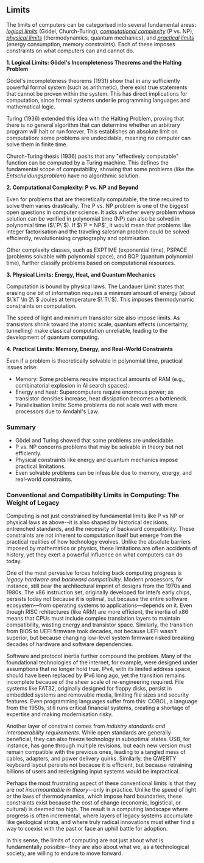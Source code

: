 
## Limits

The limits of computers can be categorised into several fundamental areas:
[*logical limits*](./GODEL.md) (Gödel, Church-Turing),
[*computational complexity*](./PvsNP.md) (P vs. NP),
[*physical limits*](./PHYSICAL.md) (thermodynamics, quantum mechanics), and
[*practical limits*](./PRACTICAL.md) (energy consumption, memory constraints).
Each of these imposes constraints on what computers can and cannot do.


__1. Logical Limits: Gödel's Incompleteness Theorems and the Halting Problem__

Gödel's incompleteness theorems (1931) show that in any sufficiently powerful formal
system (such as arithmetic), there exist true statements that cannot be proven within
the system. This has direct implications for computation, since formal systems underlie
programming languages and mathematical logic.

Turing (1936) extended this idea with the Halting Problem, proving that there is no
general algorithm that can determine whether an arbitrary program will halt or run
forever. This establishes an absolute limit on computation: some problems are undecidable,
meaning no computer can solve them in finite time.

Church-Turing thesis (1936) posits that any "effectively computable" function can be
computed by a Turing machine. This defines the fundamental scope of computability,
showing that some problems (like the *Entscheidungsproblem*) have no algorithmic solution.


__2. Computational Complexity: P vs. NP and Beyond__

Even for problems that are theoretically computable, the time required to solve them
varies drastically. The P vs. NP problem is one of the biggest open questions in computer
science. It asks whether every problem whose solution can be verified in polynomial time
(NP) can also be solved in polynomial time ($\`P\`$). If $\`P = NP$\`, it would mean that problems
like integer factorisation and the traveling salesman problem could be solved efficiently,
revolutionising cryptography and optimisation.

Other complexity classes, such as EXPTIME (exponential time), PSPACE (problems solvable
with polynomial space), and BQP (quantum polynomial time), further classify problems
based on computational resources.


__3. Physical Limits: Energy, Heat, and Quantum Mechanics__

Computation is bound by physical laws. The Landauer Limit states that erasing one bit
of information requires a minimum amount of energy (about $\`kT \ln 2\`$ Joules
at temperature $\`T\`$). This imposes thermodynamic constraints on computation.

The speed of light and minimum transistor size also impose limits. As transistors shrink
toward the atomic scale, quantum effects (uncertainty, tunnelling) make classical computation
unreliable, leading to the development of quantum computing.


__4. Practical Limits: Memory, Energy, and Real-World Constraints__

Even if a problem is theoretically solvable in polynomial time, practical issues arise:
- Memory: Some problems require impractical amounts of RAM (e.g., combinatorial explosion
  in AI search spaces).
- Energy and heat: Supercomputers require enormous power; as transistor densities increase,
  heat dissipation becomes a bottleneck.
- Parallelisation limits: Some problems do not scale well with more processors due to
  Amdahl's Law.

### Summary
- Gödel and Turing showed that some problems are undecidable.
- P vs. NP concerns problems that may be solvable in theory but not efficiently.
- Physical constraints like energy and quantum mechanics impose practical limitations.
- Even solvable problems can be infeasible due to memory, energy, and real-world constraints.


### Conventional and Compatibility Limits in Computing: The Weight of Legacy

Computing is not just constrained by fundamental limits like P vs NP or physical laws as
above--it is also shaped by historical decisions, entrenched standards, and the necessity
of backward compatibility. These constraints are not inherent to computation itself but
emerge from the practical realities of how technology evolves. Unlike the absolute barriers
imposed by mathematics or physics, these limitations are often accidents of history, yet
they exert a powerful influence on what computers can do today.  

One of the most pervasive forces holding back computing progress is *legacy hardware and
backward compatibility*. Modern processors, for instance, still bear the architectural
imprint of designs from the 1970s and 1980s. The x86 instruction set, originally developed
for Intel’s early chips, persists today not because it is optimal, but because the entire
software ecosystem—from operating systems to applications—depends on it. Even though RISC 
rchitectures (like ARM) are more efficient, the inertia of x86 means that CPUs must include
complex translation layers to maintain compatibility, wasting energy and transistor space.
Similarly, the transition from BIOS to UEFI firmware took decades, not because UEFI wasn't
superior, but because changing low-level system firmware risked breaking decades of hardware
and software dependencies.  

Software and protocol inertia further compound the problem. Many of the foundational technologies
of the internet, for example, were designed under assumptions that no longer hold true.
IPv4, with its limited address space, should have been replaced by IPv6 long ago, yet the
transition remains incomplete because of the sheer scale of re-engineering required. File
systems like FAT32, originally designed for floppy disks, persist in embedded systems and
removable media, limiting file sizes and security features. Even programming languages suffer
from this: COBOL, a language from the 1950s, still runs critical financial systems, creating
a shortage of expertise and making modernisation risky.  

Another layer of constraint comes from *industry standards and interoperability requirements*.
While open standards are generally beneficial, they can also freeze technology in suboptimal
states. USB, for instance, has gone through multiple revisions, but each new version must
remain compatible with the previous ones, leading to a tangled mess of cables, adapters,
and power delivery quirks. Similarly, the QWERTY keyboard layout persists not because it is
efficient, but because retraining billions of users and redesigning input systems would be
impractical.  

Perhaps the most frustrating aspect of these conventional limits is that they are *not
insurmountable in theory*--only in practice. Unlike the speed of light or the laws of
thermodynamics, which impose hard boundaries, these constraints exist because the cost of
change (economic, logistical, or cultural) is deemed too high. The result is a computing
landscape where progress is often incremental, where layers of legacy systems accumulate
like geological strata, and where truly radical innovations must either find a way to
coexist with the past or face an uphill battle for adoption.  

In this sense, the limits of computing are not just about what is fundamentally
possible--they are also about what we, as a technological society, are willing to endure
to move forward.

